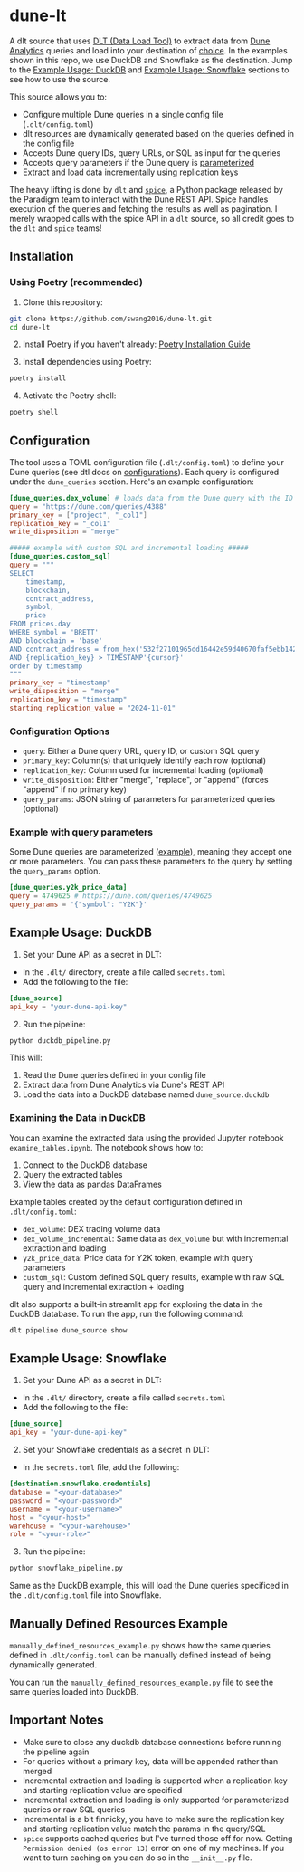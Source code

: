 # dune-lt

A dlt source that uses [DLT (Data Load Tool)](https://dlthub.com/docs/intro) to extract data from [Dune Analytics](https://dune.com/) queries and load into your destination of [choice](https://dlthub.com/docs/dlt-ecosystem/destinations/). In the examples shown in this repo, we use DuckDB and Snowflake as the destination. Jump to the [Example Usage: DuckDB](#example-usage-duckdb) and [Example Usage: Snowflake](#example-usage-snowflake) sections to see how to use the source.

This source allows you to:

- Configure multiple Dune queries in a single config file (`.dlt/config.toml`)
- dlt resources are dynamically generated based on the queries defined in the config file
- Accepts Dune query IDs, query URLs, or SQL as input for the queries
- Accepts query parameters if the Dune query is [parameterized](https://docs.dune.com/web-app/query-editor/parameters)
- Extract and load data incrementally using replication keys

The heavy lifting is done by `dlt` and [`spice`](https://github.com/paradigmxyz/spice), a Python package released by the Paradigm team to interact with the Dune REST API. Spice handles execution of the queries and fetching the results as well as pagination. I merely wrapped calls with the spice API in a `dlt` source, so all credit goes to the `dlt` and `spice` teams!

## Installation

### Using Poetry (recommended)

1. Clone this repository:
```bash
git clone https://github.com/swang2016/dune-lt.git
cd dune-lt
```

2. Install Poetry if you haven't already:
[Poetry Installation Guide](https://python-poetry.org/docs/#installation)

3. Install dependencies using Poetry:
```bash
poetry install
```

4. Activate the Poetry shell:
```bash
poetry shell
```

## Configuration

The tool uses a TOML configuration file (`.dlt/config.toml`) to define your Dune queries (see dtl docs on [configurations](https://dlthub.com/docs/general-usage/credentials/)). Each query is configured under the `dune_queries` section. Here's an example configuration:

```toml
[dune_queries.dex_volume] # loads data from the Dune query with the ID 4388 into a table called "dex_volume"
query = "https://dune.com/queries/4388"
primary_key = ["project", "_col1"]
replication_key = "_col1"
write_disposition = "merge"

##### example with custom SQL and incremental loading #####
[dune_queries.custom_sql]
query = """
SELECT 
    timestamp,
    blockchain,
    contract_address,
    symbol,
    price
FROM prices.day 
WHERE symbol = 'BRETT' 
AND blockchain = 'base'
AND contract_address = from_hex('532f27101965dd16442e59d40670faf5ebb142e4')
AND {replication_key} > TIMESTAMP'{cursor}'
order by timestamp
"""
primary_key = "timestamp"
write_disposition = "merge"
replication_key = "timestamp"
starting_replication_value = "2024-11-01"
```

### Configuration Options

- `query`: Either a Dune query URL, query ID, or custom SQL query
- `primary_key`: Column(s) that uniquely identify each row (optional)
- `replication_key`: Column used for incremental loading (optional)
- `write_disposition`: Either "merge", "replace", or "append" (forces "append" if no primary key)
- `query_params`: JSON string of parameters for parameterized queries (optional)

### Example with query parameters
Some Dune queries are parameterized ([example](https://dune.com/queries/4749625)), meaning they accept one or more parameters. You can pass these parameters to the query by setting the `query_params` option.

```toml
[dune_queries.y2k_price_data]
query = 4749625 # https://dune.com/queries/4749625
query_params = '{"symbol": "Y2K"}'
```

## Example Usage: DuckDB

1. Set your Dune API as a secret in DLT:
 * In the `.dlt/` directory, create a file called `secrets.toml`
 * Add the following to the file:
```toml
[dune_source]
api_key = "your-dune-api-key"
```

2. Run the pipeline:
```bash
python duckdb_pipeline.py
```

This will:
1. Read the Dune queries defined in your config file
2. Extract data from Dune Analytics via Dune's REST API
3. Load the data into a DuckDB database named `dune_source.duckdb`

### Examining the Data in DuckDB

You can examine the extracted data using the provided Jupyter notebook `examine_tables.ipynb`. The notebook shows how to:

1. Connect to the DuckDB database
2. Query the extracted tables
3. View the data as pandas DataFrames

Example tables created by the default configuration defined in `.dlt/config.toml`:
- `dex_volume`: DEX trading volume data
- `dex_volume_incremental`: Same data as `dex_volume` but with incremental extraction and loading
- `y2k_price_data`: Price data for Y2K token, example with query parameters
- `custom_sql`: Custom defined SQL query results, example with raw SQL query and incremental extraction + loading

dlt also supports a built-in streamlit app for exploring the data in the DuckDB database. To run the app, run the following command:

```bash
dlt pipeline dune_source show
```

## Example Usage: Snowflake

1. Set your Dune API as a secret in DLT:
 * In the `.dlt/` directory, create a file called `secrets.toml`
 * Add the following to the file:
```toml
[dune_source]
api_key = "your-dune-api-key"
```
2. Set your Snowflake credentials as a secret in DLT:
 * In the `secrets.toml` file, add the following:
```toml
[destination.snowflake.credentials]
database = "<your-database>"
password = "<your-password>"
username = "<your-username>"
host = "<your-host>"
warehouse = "<your-warehouse>"
role = "<your-role>"
```
3. Run the pipeline:
```bash
python snowflake_pipeline.py
```
Same as the DuckDB example, this will load the Dune queries specificed in the `.dlt/config.toml` file into Snowflake.

## Manually Defined Resources Example
`manually_defined_resources_example.py` shows how the same queries defined in `.dlt/config.toml` can be manually defined instead of being dynamically generated.

You can run the `manually_defined_resources_example.py` file to see the same queries loaded into DuckDB.

## Important Notes

- Make sure to close any duckdb database connections before running the pipeline again
- For queries without a primary key, data will be appended rather than merged
- Incremental extraction and loading is supported when a replication key and starting replication value are specified 
- Incremental extraction and loading is only supported for parameterized queries or raw SQL queries
- Incremental is a bit finnicky, you have to make sure the replication key and starting replication value match the params in the query/SQL
- `spice` supports cached queries but I've turned those off for now. Getting `Permission denied (os error 13)` error on one of my machines. If you want to turn caching on you can do so in the `__init__.py` file.